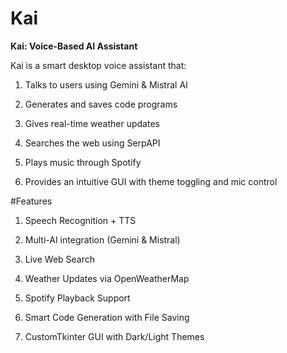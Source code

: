# Kai

**Kai: Voice-Based AI Assistant**

Kai is a smart desktop voice assistant that:

1. Talks to users using Gemini & Mistral AI

2. Generates and saves code programs

3. Gives real-time weather updates

4. Searches the web using SerpAPI

5. Plays music through Spotify

6. Provides an intuitive GUI with theme toggling and mic control


#Features

1. Speech Recognition + TTS

2. Multi-AI integration (Gemini & Mistral)

3. Live Web Search

4. Weather Updates via OpenWeatherMap

5. Spotify Playback Support

6. Smart Code Generation with File Saving

7. CustomTkinter GUI with Dark/Light Themes
